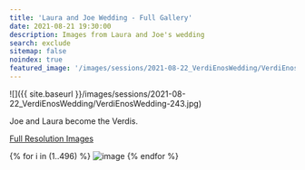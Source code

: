 ```yaml
---
title: 'Laura and Joe Wedding - Full Gallery'
date: 2021-08-21 19:30:00
description: Images from Laura and Joe's wedding
search: exclude
sitemap: false
noindex: true
featured_image: '/images/sessions/2021-08-22_VerdiEnosWedding/VerdiEnosWedding-243.jpg'
---
```


![]({{ site.baseurl }}/images/sessions/2021-08-22_VerdiEnosWedding/VerdiEnosWedding-243.jpg)

Joe and Laura become the Verdis.

<a href="https://www.amazon.com/photos/shared/ZLfvQyM3SGWJuMxdAy7dvQ.D920b15KmykdadR72Infgg" download>Full Resolution Images</a>

<div class="gallery" data-columns="3">
{% for i in (1..496) %}
    <img src="{{ site.baseurl }}/images/sessions/2021-08-22_VerdiEnosWedding/VerdiEnosWedding-{{ i }}.jpg" alt="image" />
{% endfor %}
</div>